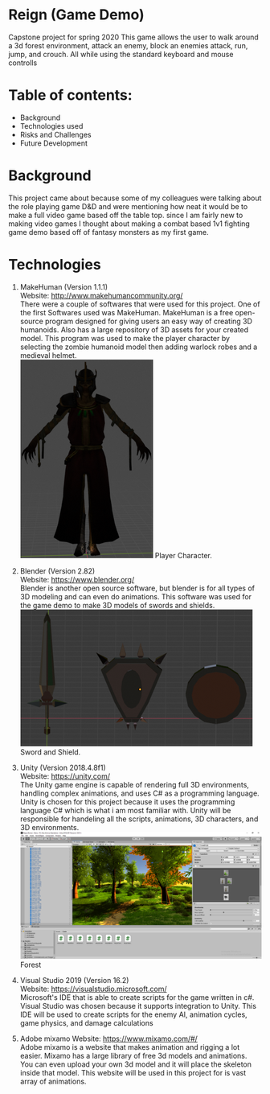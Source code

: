 # Reign (Game Demo)
Capstone project for spring 2020 This game allows the user to walk around a 3d forest environment, attack an enemy, block an enemies attack, run, jump, and crouch. All while using the standard keyboard and mouse controlls

# Table of contents:
* Background
* Technologies used
* Risks and Challenges
* Future Development

# Background
This project came about because some of my colleagues were talking about the role playing game D&D and were mentioning how neat it would be to make a full video game based off the table top. since I am fairly new to making video games I thought about making a combat based 1v1 fighting game demo based off of fantasy monsters as my first game.

# Technologies
1. MakeHuman (Version 1.1.1)  
Website: http://www.makehumancommunity.org/  
There were a couple of softwares that were used for this project. One of the first Softwares used was MakeHuman. MakeHuman is a free open-source program designed for giving users an easy way of creating 3D humanoids. Also has a large repository of 3D assets for your created model. This program was used to make the player character by selecting the zombie humanoid model then adding warlock robes and a medieval helmet.    
![Player Character](/docs/2A.png)
Player Character.  
  
2. Blender (Version 2.82)  
Website: https://www.blender.org/  
Blender is another open source software, but blender is for all types of 3D modeling and can even do animations. This software was used for the game demo to make 3D models of swords and shields.  
![Sword and Shield](/docs/3A.png)  
Sword and Shield.  
  
4. Unity (Version 2018.4.8f1)  
Website: https://unity.com/  
The Unity game engine is capable of rendering full 3D environments, handling complex animations, and uses C# as a programming language. Unity is chosen for this project because it uses the programming language C# which is what i am most familiar with. Unity will be responsible for handeling all the scripts, animations, 3D characters, and 3D environments.  
![Forest](/docs/4A.png)  
Forest  

3. Visual Studio 2019 (Version 16.2)  
Website: https://visualstudio.microsoft.com/  
Microsoft's IDE that is able to create scripts for the game written in c#. Visual Studio was chosen because it supports integration to Unity. This IDE will be used to create scripts for the enemy AI, animation cycles, game physics, and damage calculations  
  
4. Adobe mixamo
Website: https://www.mixamo.com/#/  
Adobe mixamo is a website that makes animation and rigging a lot easier. Mixamo has a large library of free 3d models and animations. You can even upload your own 3d model and it will place the skeleton inside that model. This website will be used in this project for is vast array of animations.
